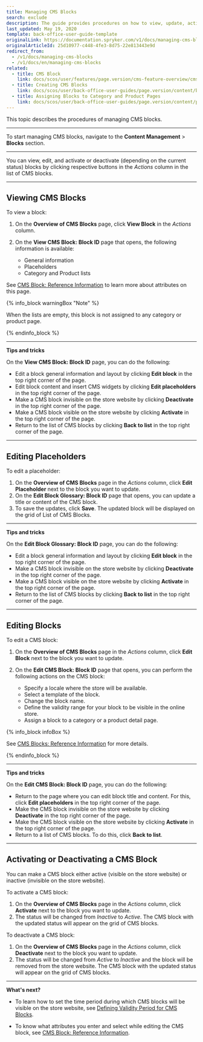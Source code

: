 ```yaml
---
title: Managing CMS Blocks
search: exclude
description: The guide provides procedures on how to view, update, activate and deactivate CMS blocks in the editor from the Back Office.
last_updated: May 19, 2020
template: back-office-user-guide-template
originalLink: https://documentation.spryker.com/v1/docs/managing-cms-blocks
originalArticleId: 25d10977-c448-4fe3-8d75-22e813443e9d
redirect_from:
  - /v1/docs/managing-cms-blocks
  - /v1/docs/en/managing-cms-blocks
related:
  - title: CMS Block
    link: docs/scos/user/features/page.version/cms-feature-overview/cms-blocks-overview.html
  - title: Creating CMS Blocks
    link: docs/scos/user/back-office-user-guides/page.version/content/blocks/creating-cms-blocks.html
  - title: Assigning Blocks to Category and Product Pages
    link: docs/scos/user/back-office-user-guides/page.version/content/pages/assigning-blocks-to-category-and-product-pages.html
---
```


This topic describes the procedures of managing CMS blocks.
***

To start managing CMS blocks, navigate to the **Content Management** > **Blocks** section.
***

You can view, edit, and activate or deactivate (depending on the current status) blocks by clicking respective buttons in the _Actions_ column in the list of CMS blocks.
***

## Viewing CMS Blocks

To view a block:

1. On the **Overview of CMS Blocks** page, click **View Block** in the _Actions_ column. 
2. On the **View CMS Block: Block ID** page that opens, the following information is available:

   * General information
   * Placeholders
   * Category and Product lists 

See [CMS Block: Reference Information](/docs/scos/user/back-office-user-guides/{{page.version}}/content-management/blocks/references/cms-block-reference-information.html)  to learn more about attributes on this page.

{% info_block warningBox "Note" %}

When the lists are empty, this block is not assigned to any category or product page.

{% endinfo_block %}

***

**Tips and tricks**

On the **View CMS Block: Block ID** page, you can do the following:

* Edit a block general information and layout by clicking **Edit block** in the top right corner of the page.
* Edit block content and insert CMS widgets by clicking **Edit placeholders** in the top right corner of the page.
* Make a CMS block invisible on the store website by clicking **Deactivate** in the top right corner of the page.
* Make a CMS block visible on the store website by clicking **Activate** in the top right corner of the page. 
* Return to the list of CMS blocks by clicking **Back to list** in the top right corner of the page.
***

## Editing Placeholders

To edit a placeholder:
1. On the **Overview of CMS Blocks** page in the _Actions_ column, click **Edit Placeholder** next to the block you want to update. 
2. On the **Edit Block Glossary: Block ID** page that opens, you can update a title or content of the CMS block.
3. To save the updates, click **Save**. The updated block will be displayed on the grid of List of CMS Blocks.
***

**Tips and tricks**

On the **Edit Block Glossary: Block ID** page, you can do the following:

* Edit a block general information and layout by clicking **Edit block** in the top right corner of the page.
* Make a CMS block invisible on the store website by clicking **Deactivate** in the top right corner of the page.
* Make a CMS block visible on the store website by clicking **Activate** in the top right corner of the page. 
* Return to the list of CMS blocks by clicking **Back to list** in the top right corner of the page.

***

## Editing Blocks

To edit a CMS block:
1. On the **Overview of CMS Blocks** page in the _Actions_ column, click **Edit Block** next to the block you want to update. 
2. On the **Edit CMS Block: Block ID** page that opens, you can perform the following actions on the CMS block:

   * Specify a locale where the store will be available.
   * Select a template of the block.
   * Change the block name.
   * Define the validity range for your block to be visible in the online store.
   * Assign a block to a category or a product detail page.

{% info_block infoBox %}

See  [CMS Blocks: Reference Information](/docs/scos/user/back-office-user-guides/{{page.version}}/content-management/blocks/references/cms-block-reference-information.html) for more details.

{% endinfo_block %} 

***

**Tips and tricks**

On the **Edit CMS Block: Block ID** page, you can do the following:

* Return to the page where you can edit block title and content. For this, click **Edit placeholders** in the top right corner of the page.
* Make the CMS block invisible on the store website by clicking **Deactivate** in the top right corner of the page.
* Make the CMS block visible on the store website by clicking **Activate** in the top right corner of the page. 
* Return to a list of CMS blocks. To do this, click **Back to list**.

***

## Activating or Deactivating a CMS Block

You can make a CMS block either active (visible on the store website) or inactive (invisible on the store website).

To activate a CMS block:
1. On the **Overview of CMS Blocks** page in the _Actions_ column, click **Activate** next to the block you want to update. 
2. The status will be changed from _Inactive_ to _Active_. The CMS block with the updated status will appear on the grid of CMS blocks.

To deactivate a CMS block:
1. On the **Overview of CMS Blocks** page in the _Actions_ column, click **Deactivate** next to the block you want to update. 
2. The status will be changed from _Active_ to _Inactive_ and the block will be removed from the store website. The CMS block with the updated status will appear on the grid of CMS blocks.

***

**What's next?**

* To learn how to set the time period during which CMS blocks will be visible on the store website, see [Defining Validity Period for CMS Blocks](/docs/scos/user/back-office-user-guides/{{page.version}}/content/blocks/defining-validity-period-for-cms-blocks.html).

* To know what attributes you enter and select while editing the CMS block, see [CMS Block: Reference Information](/docs/scos/user/back-office-user-guides/{{page.version}}/content-management/blocks/references/cms-block-reference-information.html).
